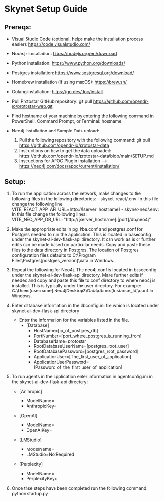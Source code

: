 # Skynet Setup Guide
## Prereqs:
- Visual Studio Code (optional, helps make the installation process easier): https://code.visualstudio.com/
- Node.js installation: https://nodejs.org/en/download
- Python installation: https://www.python.org/downloads/
- Postgres installation: https://www.postgresql.org/download/
- Homebrew installation (if using macOS): https://brew.sh/
- Golang installation: https://go.dev/doc/install
- Pull Protostar GitHub repository: git pull https://github.com/opendr-io/protostar-web.git
- Find hostname of your machine by entering the following command in PowerShell, Command Prompt, or Terminal: hostname

- Neo4j Installation and Sample Data upload:
	1. Pull the following repository with the following command: git pull https://github.com/opendr-io/protostar-data
	2. Instructions on how to get the data uploaded: https://github.com/opendr-io/protostar-data/blob/main/SETUP.md
	3. Instructions for APOC Plugin installation --> https://neo4j.com/docs/apoc/current/installation/

## Setup:
1. To run the application across the network, make changes to the following files in the following directories:
		- skynet-react/.env: In this file change the following line VITE_REACT_APP_API_URL=http://[server_hostname]
		- skynet-neo/.env: In this file change the following lines: VITE_NEO_APP_DB_URL="http://[server_hostname]:[port]/db/neo4j"

2. Make the appropriate edits in pg_hba.conf and postgres.conf for Postgres needed to run the application. This is located in baseconfig under the skynet-ai-dev-flask-api directory. It can work as is or further edits can be made based on particular needs. Copy and paste these files to the data directory in Postgres. The location of Postgres configuration files defaults to C:\Program Files\Postgres\[postgres_version]\data in Windows.

3. Repeat the following for Neo4j. The neo4j.conf is located in baseconfig under the skynet-ai-dev-flask-api directory. Make further edits if needed and copy and paste this file to conf directory to where neo4j is installed. This is typically under the user directory. For example: C:\Users\[username]\.Neo4jDesktop2\Data\dbmss\[instance_id]\conf in Windows.

4. Enter database information in the dbconfig.ini file which is located under skynet-ai-dev-flask-api directory 
	- Enter the information for the variables listed in the file.
 		- [Database]
			- HostName=[ip_of_postgres_db]
			- PortNumber=[port_where_postgres_is_running_from]
			- DatabaseName=protostar
			- RootDatabaseUserName=[postgres_root_user]
			- RootDatabasePassword=[postgres_root_password]
			- ApplicationUser=[The_first_user_of_application]
			- ApplicationUserPassword=[Password_of_the_first_user_of_application]

5. To run agents in the application enter information in agentconfig.ini in the skynet-ai-dev-flask-api directory:
	- [Anthropic]
		- ModelName=
		- AnthropicKey=
			
	- [OpenAI]
		- ModelName=
		- OpenAIKey=

	- [LMStudio]
		- ModelName=
		- LMStudio=NotRequired

	- [Perplexity]
		- ModelName=
		- PerplexityKey=

6. Once thse steps have been completed run the following command: python startup.py
